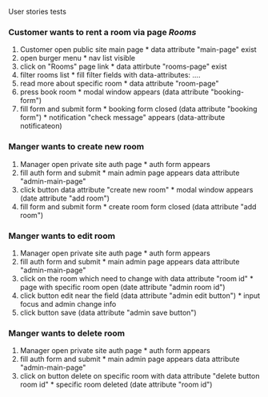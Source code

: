 User stories tests

### Customer wants to rent a room via page *Rooms*
1. Customer open public site main page
        * data attribute "main-page" exist 
2. open burger menu
        * nav list visible 
3. click on "Rooms" page link
        * data attirbute "rooms-page" exist
4. filter rooms list
        * fill filter fields with data-attributes: ....
5. read more about specific room
        * data attribute "room-page"
6. press book room
        * modal window appears (data attribute "booking-form")
7. fill form and submit form
        * booking form closed (data attribute "booking form")
        * notification "check message" appears (data-attribute notificateon)

### Manger wants to create new room
1. Manager open private site auth page
        * auth form appears
2. fill auth form and submit
        * main admin page appears data attribute "admin-main-page"
3. click button data attribute "create new room"
        * modal window appears (date attribute "add room")
4. fill form and submit form
       * create room form closed (data attribute "add room")
 
### Manger wants to edit room
1. Manager open private site auth page
        * auth form appears
2. fill auth form and submit
        * main admin page appears data attribute "admin-main-page"
3. click on the room which need to change with data attribute "room id"
        * page with specific room open (date attribute "admin room id")
4. click button edit near the field (data attribute "admin edit button")
       * input focus and admin change info
5. click button save (data attribute "admin save button")

### Manger wants to delete room
1. Manager open private site auth page
        * auth form appears
2. fill auth form and submit
        * main admin page appears data attribute "admin-main-page"
3. click on button delete on specific room with data attribute "delete button room id"
        * specific room deleted (date attribute "room id")